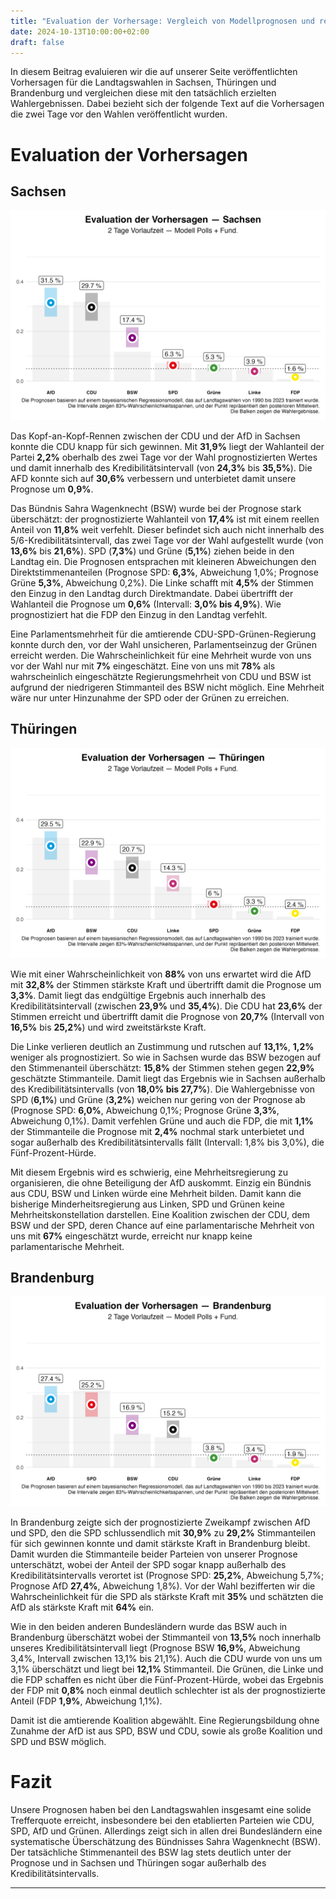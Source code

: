 ```yaml
---
title: "Evaluation der Vorhersage: Vergleich von Modellprognosen und realen Wahlergebnissen"
date: 2024-10-13T10:00:00+02:00
draft: false
---
```


In diesem Beitrag evaluieren wir die auf unserer Seite veröffentlichten Vorhersagen für die Landtagswahlen in Sachsen, Thüringen und Brandenburg und vergleichen diese mit den tatsächlich erzielten Wahlergebnissen. Dabei bezieht sich der folgende Text auf die Vorhersagen die zwei Tage vor den Wahlen veröffentlicht wurden.

# Evaluation der Vorhersagen

## Sachsen

![state_election_forecast_evaluation](./fig/saxony_de.png)

Das Kopf-an-Kopf-Rennen zwischen der CDU und der AfD in Sachsen konnte die CDU knapp für sich gewinnen. Mit **31,9%** liegt der Wahlanteil der Partei **2,2%** oberhalb des zwei Tage vor der Wahl prognostizierten Wertes und damit innerhalb des Kredibilitätsintervall (von **24,3%** bis **35,5%**). Die AFD konnte sich auf **30,6%** verbessern und unterbietet damit unsere Prognose um **0,9%**.

Das Bündnis Sahra Wagenknecht (BSW) wurde bei der Prognose stark überschätzt: der prognostizierte Wahlanteil von **17,4%** ist mit einem reellen Anteil von **11,8%** weit verfehlt. Dieser befindet sich auch nicht innerhalb des 5/6-Kredibilitätsintervall, das zwei Tage vor der Wahl aufgestellt wurde (von **13,6%** bis **21,6%**). 
SPD (**7,3%**) und Grüne (**5,1%**) ziehen beide in den Landtag ein. Die Prognosen entsprachen mit kleineren Abweichungen den Direktstimmenanteilen (Prognose SPD:  **6,3%**, Abweichung 1,0%; Prognose Grüne **5,3%**, Abweichung 0,2%). Die Linke schafft mit **4,5%** der Stimmen den Einzug in den Landtag durch Direktmandate. Dabei übertrifft der Wahlanteil die Prognose um **0,6%** (Intervall: **3,0% bis 4,9%**). Wie prognostiziert hat die FDP den Einzug in den Landtag verfehlt. 

Eine Parlamentsmehrheit für die amtierende CDU-SPD-Grünen-Regierung konnte durch den, vor der Wahl unsicheren, Parlamentseinzug der Grünen erreicht werden. Die Wahrscheinlichkeit für eine Mehrheit wurde von uns vor der Wahl nur mit **7%** eingeschätzt. Eine von uns mit **78%** als wahrscheinlich eingeschätzte Regierungsmehrheit von CDU und BSW ist aufgrund der niedrigeren Stimmanteil des BSW nicht möglich. Eine Mehrheit wäre nur unter Hinzunahme der SPD oder der Grünen zu erreichen.


## Thüringen

![state_election_forecast_evaluation](./fig/thuringia_de.png)

Wie mit einer Wahrscheinlichkeit von **88%** von uns erwartet wird die AfD mit **32,8%** der Stimmen stärkste Kraft und übertrifft damit die Prognose um **3,3%**. Damit liegt das endgültige Ergebnis auch innerhalb des Kredibilitätsintervall (zwischen **23,9%** und **35,4%**). 
Die CDU hat **23,6%** der Stimmen erreicht und übertrifft damit die Prognose von **20,7%** (Intervall von **16,5%** bis **25,2%**) und wird zweitstärkste Kraft.

Die Linke verlieren deutlich an Zustimmung und rutschen auf **13,1%**, **1,2%** weniger als prognostiziert. 
So wie in Sachsen wurde das BSW bezogen auf den Stimmenanteil überschätzt: **15,8%** der Stimmen stehen gegen **22,9%** geschätzte Stimmanteile. Damit liegt das Ergebnis wie in Sachsen außerhalb des Kredibilitätsintervalls (von **18,0% bis 27,7%**). 
Die Wahlergebnisse von SPD (**6,1%**) und Grüne (**3,2%**) weichen nur gering von der Prognose ab (Prognose SPD:  **6,0%**, Abweichung 0,1%; Prognose Grüne **3,3%**, Abweichung 0,1%). Damit verfehlen Grüne und auch die FDP, die mit **1,1%** der Stimmanteile die Prognose mit **2,4%**  nochmal stark unterbietet und sogar außerhalb des Kredibilitätsintervalls fällt (Intervall: 1,8% bis 3,0%), die Fünf-Prozent-Hürde.

Mit diesem Ergebnis wird es schwierig, eine Mehrheitsregierung zu organisieren, die ohne Beteiligung der AfD auskommt. Einzig ein Bündnis aus CDU, BSW und Linken würde eine Mehrheit bilden. Damit kann die bisherige Minderheitsregierung aus Linken, SPD und Grünen keine Mehrheitskonstellation darstellen. 
Eine Koalition zwischen der CDU, dem BSW und der SPD, deren Chance auf eine parlamentarische Mehrheit von uns mit **67%** eingeschätzt wurde, erreicht nur knapp keine parlamentarische Mehrheit.


## Brandenburg

![state_election_forecast_evaluation](./fig/brandenburg_de.png)

In Brandenburg zeigte sich der prognostizierte Zweikampf zwischen AfD und SPD, den die SPD schlussendlich mit **30,9%** zu **29,2%** Stimmanteilen für sich gewinnen konnte und damit stärkste Kraft in Brandenburg bleibt. Damit wurden die Stimmanteile beider Parteien von unserer Prognose unterschätzt, wobei der Anteil der SPD sogar knapp außerhalb des Kredibilitätsintervalls verortet ist (Prognose SPD:  **25,2%**, Abweichung 5,7%; Prognose AfD **27,4%**, Abweichung 1,8%). Vor der Wahl bezifferten wir die Wahrscheinlichkeit für die SPD als stärkste Kraft mit **35%** und schätzten die AfD als stärkste Kraft mit **64%** ein.

Wie in den beiden anderen Bundesländern wurde das BSW auch in Brandenburg überschätzt wobei der Stimmanteil von **13,5%** noch innerhalb unseres Kredibilitätsintervall liegt (Prognose BSW **16,9%**, Abweichung 3,4%, Intervall zwischen 13,1% bis 21,1%). Auch die CDU wurde von uns um 3,1% überschätzt und liegt bei **12,1%** Stimmanteil. Die Grünen, die Linke und die FDP schaffen es nicht über die Fünf-Prozent-Hürde, wobei das Ergebnis der FDP mit **0,8%** noch einmal deutlich schlechter ist als der prognostizierte Anteil (FDP **1,9%**, Abweichung 1,1%).

Damit ist die amtierende Koalition abgewählt. Eine Regierungsbildung ohne Zunahme der AfD ist aus SPD, BSW und CDU, sowie als große Koalition und SPD und BSW möglich.


# Fazit

Unsere Prognosen haben bei den Landtagswahlen insgesamt eine solide Trefferquote erreicht, insbesondere bei den etablierten Parteien wie CDU, SPD, AfD und Grünen. Allerdings zeigt sich in allen drei Bundesländern eine systematische Überschätzung des Bündnisses Sahra Wagenknecht (BSW). Der tatsächliche Stimmenanteil des BSW lag stets deutlich unter der Prognose und in Sachsen und Thüringen sogar außerhalb des Kredibilitätsintervalls. 


---

